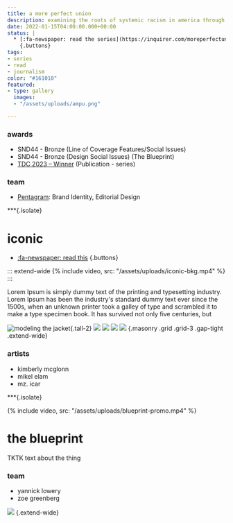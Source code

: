 ```yaml
---
title: a more perfect union
description: examining the roots of systemic racism in america through institutions founded in philadelphia.
date: 2022-01-15T04:00:00.000+00:00
status: |
  * [:fa-newspaper: read the series](https://inquirer.com/moreperfectunion)
    {.buttons}
tags:
- series
- read
- journalism
color: "#161010"
featured:
- type: gallery
  images:
  - "/assets/uploads/ampu.png"

---
```




### awards
* SND44 - Bronze (Line of Coverage Features/Social Issues)
* SND44 - Bronze (Design Social Issues) (The Blueprint)
* [TDC 2023 – Winner](https://www.oneclub.org/awards/tdcawards/-award/46363/a-more-perfect-union) (Publication - series)

### team
* [Pentagram](https://www.pentagram.com/work/a-more-perfect-union): Brand Identity, Editorial Design

***{.isolate}

# iconic
* [:fa-newspaper: read this](https://inquirer.com/iconic)
{.buttons}

::: extend-wide
{% include video, src: "/assets/uploads/iconic-bkg.mp4" %}
:::

Lorem Ipsum is simply dummy text of the printing and typesetting industry. Lorem Ipsum has been the industry's standard dummy text ever since the 1500s, when an unknown printer took a galley of type and scrambled it to make a type specimen book. It has survived not only five centuries, but

![modeling the jacket](/assets/uploads/iconic-1.jpg){.tall-2}
![](https://picsum.photos/id/1/600/800)
![](https://picsum.photos/id/54/600/800)
![](https://picsum.photos/id/25/600/800)
![](https://picsum.photos/id/75/600/800)
{.masonry .grid .grid-3 .gap-tight .extend-wide}

### artists
* kimberly mcglonn
* mikel elam
* mz. icar

***{.isolate}


{% include video, src: "/assets/uploads/blueprint-promo.mp4" %}

<!-- "#499634" -->
# the blueprint
TKTK text about the thing

### team
* yannick lowery
* zoe greenberg

![](/assets/uploads/the-blueprint.png)
{.extend-wide}
